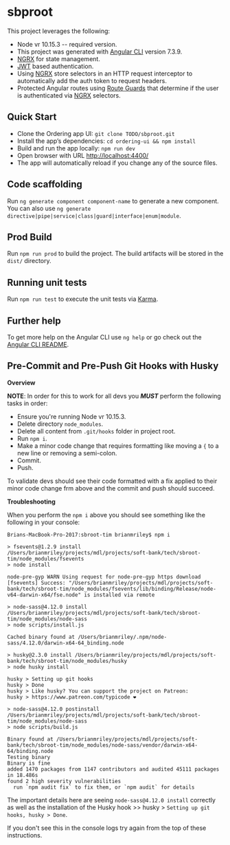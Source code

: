 # sbproot

This project leverages the following:

* Node  vr 10.15.3 -- required version.
* This project was generated with [Angular CLI](https://github.com/angular/angular-cli) version 7.3.9.
* [NGRX](https://github.com/ngrx/platform) for state management.
* [JWT](https://jwt.io/) based authentication.
* Using [NGRX](https://github.com/ngrx/platform) store selectors in an HTTP request interceptor to automatically add the auth token to request headers.
* Protected Angular routes using [Route Guards](https://angular.io/guide/router#milestone-5-route-guards) that determine if the user is authenticated via [NGRX](https://github.com/ngrx/platform) selectors.

## Quick Start

* Clone the Ordering app UI: `git clone TODO/sbproot.git`
* Install the app’s dependencies: `cd ordering-ui && npm install`
* Build and run the app locally: `npm run dev`
* Open browser with URL [http://localhost:4400/](http://localhost:4400/)
* The app will automatically reload if you change any of the source files.

## Code scaffolding

Run `ng generate component component-name` to generate a new component. You can also use `ng generate directive|pipe|service|class|guard|interface|enum|module`.

## Prod Build

Run `npm run prod` to build the project. The build artifacts will be stored in the `dist/` directory.

## Running unit tests

Run `npm run test` to execute the unit tests via [Karma](https://karma-runner.github.io).

## Further help

To get more help on the Angular CLI use `ng help` or go check out the [Angular CLI README](https://github.com/angular/angular-cli/blob/master/README.md).

## Pre-Commit and Pre-Push Git Hooks with Husky

**Overview**

**NOTE**: In order for this to work for all devs you **_MUST_** perform the following tasks in order:

* Ensure you're running Node  vr 10.15.3.
* Delete directory `node_modules`.
* Delete all content from `.git/hooks` folder in project root.
* Run `npm i`.
* Make a minor code change that requires formatting like moving a `{` to a new line or removing a semi-colon.
* Commit.
* Push.

To validate devs should see their code formatted with a fix applied to their minor code change frm above and the commit and push should succeed.

**Troubleshooting**

When you perform the `npm i` above you should see something like the following in your console:

```
Brians-MacBook-Pro-2017:sbroot-tim brianmriley$ npm i

> fsevents@1.2.9 install /Users/brianmriley/projects/mdl/projects/soft-bank/tech/sbroot-tim/node_modules/fsevents
> node install

node-pre-gyp WARN Using request for node-pre-gyp https download 
[fsevents] Success: "/Users/brianmriley/projects/mdl/projects/soft-bank/tech/sbroot-tim/node_modules/fsevents/lib/binding/Release/node-v64-darwin-x64/fse.node" is installed via remote

> node-sass@4.12.0 install /Users/brianmriley/projects/mdl/projects/soft-bank/tech/sbroot-tim/node_modules/node-sass
> node scripts/install.js

Cached binary found at /Users/brianmriley/.npm/node-sass/4.12.0/darwin-x64-64_binding.node

> husky@2.3.0 install /Users/brianmriley/projects/mdl/projects/soft-bank/tech/sbroot-tim/node_modules/husky
> node husky install

husky > Setting up git hooks
husky > Done
husky > Like husky? You can support the project on Patreon:
husky > https://www.patreon.com/typicode ❤

> node-sass@4.12.0 postinstall /Users/brianmriley/projects/mdl/projects/soft-bank/tech/sbroot-tim/node_modules/node-sass
> node scripts/build.js

Binary found at /Users/brianmriley/projects/mdl/projects/soft-bank/tech/sbroot-tim/node_modules/node-sass/vendor/darwin-x64-64/binding.node
Testing binary
Binary is fine
added 1470 packages from 1147 contributors and audited 45111 packages in 18.486s
found 2 high severity vulnerabilities
  run `npm audit fix` to fix them, or `npm audit` for details
```

The important details here are seeing `node-sass@4.12.0 install` correctly as well as the installation of the Husky hook >> husky > `Setting up git hooks, husky > Done`.

If you don't see this in the console logs try again from the top of these instructions.

